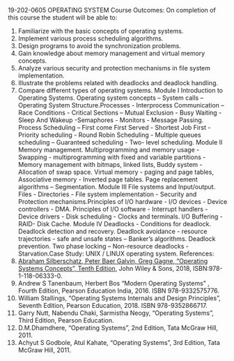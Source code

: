 19-202-0605 OPERATING SYSTEM
Course Outcomes:
On completion of this course the student will be able to:
1. Familiarize with the basic concepts of operating systems.
2. Implement various process scheduling algorithms.
3. Design programs to avoid the synchronization problems.
4. Gain knowledge about memory management and virtual memory concepts.
5. Analyze various security and protection mechanisms in file system implementation.
6. Illustrate the problems related with deadlocks and deadlock handling.
7. Compare different types of operating systems.
Module I
Introduction to Operating Systems. Operating system concepts – System calls – Operating System
Structure.Processes - Interprocess Communication – Race Conditions - Critical Sections – Mutual
Exclusion - Busy Waiting - Sleep And Wakeup -Semaphores - Monitors - Message Passing. Process
Scheduling – First come First Served - Shortest Job First - Priority scheduling - Round Robin
Scheduling - Multiple queues scheduling – Guaranteed scheduling - Two- level scheduling.
Module II
Memory management. Multiprogramming and memory usage - Swapping - multiprogramming with
fixed and variable partitions - Memory management with bitmaps, linked lists, Buddy system -
Allocation of swap space. Virtual memory - paging and page tables, Associative memory - Inverted
page tables. Page replacement algorithms – Segmentation.
Module III
File systems and Input/output. Files - Directories - File system implementation - Security and
Protection mechanisms.Principles of I/O hardware - I/O devices - Device controllers - DMA.
Principles of I/O software - Interrupt handlers - Device drivers - Disk scheduling - Clocks and
terminals. I/O Buffering - RAID- Disk Cache.
Module IV
Deadlocks - Conditions for deadlock. Deadlock detection and recovery. Deadlock avoidance -
resource trajectories - safe and unsafe states – Banker’s algorithms. Deadlock prevention. Two phase
locking – Non-resource deadlocks - Starvation.Case Study: UNIX / LINUX operating system.
References:
1. [Abraham Silberschatz, Peter Baer Galvin, Greg Gagne, “Operating Systems Concepts”, Tenth
Edition](https://os.ecci.ucr.ac.cr/slides/Abraham-Silberschatz-Operating-System-Concepts-10th-2018.pdf), John Wiley & Sons, 2018, ISBN:978-1-118-06333-0.
2. Andrew S Tanenbaum, Herbert Bos “Modern Operating Systems” , Fourth Edition, Pearson
Education India, 2016. ISBN 978-9332575776.
3. William Stallings, “Operating Systems Internals and Design Principles”, Seventh Edition,
Pearson Education, 2018. ISBN 978-9352866717.
4. Garry Nutt, Nabendu Chaki, Sarmistha Neogy, “Operating Systems”, Third Edition, Pearson
Education.
5. D.M.Dhamdhere, “Operating Systems”, 2nd Edition, Tata McGraw Hill, 2011.
6. Achyut S Godbole, Atul Kahate, “Operating Systems”, 3rd Edition, Tata McGraw Hill, 2011.